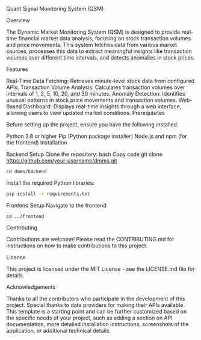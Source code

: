 Quant Signal Monitoring System (QSM)

Overview

The Dynamic Market Monitoring System (QSM) is designed to provide real-time financial market data analysis, focusing on stock transaction volumes and price movements. This system fetches data from various market sources, processes this data to extract meaningful insights like transaction volumes over different time intervals, and detects anomalies in stock prices.

Features

Real-Time Data Fetching: Retrieves minute-level stock data from configured APIs.
Transaction Volume Analysis: Calculates transaction volumes over intervals of 1, 2, 5, 10, 20, and 30 minutes.
Anomaly Detection: Identifies unusual patterns in stock price movements and transaction volumes.
Web-Based Dashboard: Displays real-time insights through a web interface, allowing users to view updated market conditions.
Prerequisites

Before setting up the project, ensure you have the following installed:

Python 3.8 or higher
Pip (Python package installer)
Node.js and npm (for the frontend)
Installation

Backend Setup
Clone the repository:
bash
Copy code
git clone https://github.com/your-username/dmms.git
```
cd dmms/backend
```
Install the required Python libraries:
```bash
pip install -r requirements.txt
```
Frontend Setup
Navigate to the frontend 

```
cd ../frontend
```


Contributing

Contributions are welcome! Please read the CONTRIBUTING.md for instructions on how to make contributions to this project.

License

This project is licensed under the MIT License - see the LICENSE.md file for details.

Acknowledgements

Thanks to all the contributors who participate in the development of this project.
Special thanks to data providers for making their APIs available.
This template is a starting point and can be further customized based on the specific needs of your project, such as adding a section on API documentation, more detailed installation instructions, screenshots of the application, or additional technical details.